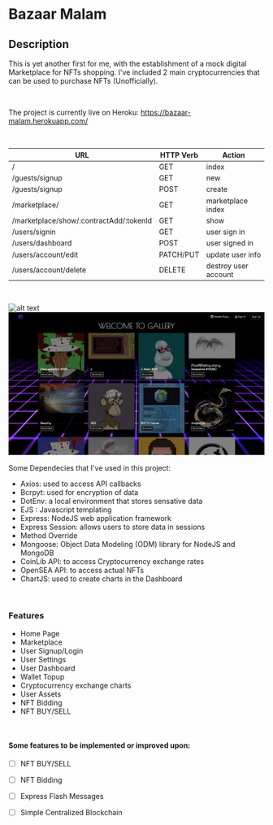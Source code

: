 <h1>Bazaar Malam</h1>

<h2>Description</h2>

This is yet another first for me, with the establishment of a mock digital Marketplace for NFTs shopping. I've included 2 main cryptocurrencies that can be used
to purchase NFTs (Unofficially).

<br />

The project is currently live on Heroku: https://bazaar-malam.herokuapp.com/

<br />

| **URL** | **HTTP Verb** |  **Action**|
|------------|-------------|------------|
| /         | GET       | index  
| /guests/signup         | GET       | new   
| /guests/signup        | POST      | create
| /marketplace/     | GET       | marketplace index   
| /marketplace/show/:contractAdd/:tokenId      | GET       | show       
|/users/signin      |GET        | user sign in 
|/users/dashboard      |POST        | user signed in   
| /users/account/edit      | PATCH/PUT | update user info    
| /users/account/delete      | DELETE    | destroy user account

<br />

![alt text](https://github.com/howardleejh/Bazaar-Malam/blob/master/public/images/SC1.png)
<br />
![alt text](https://github.com/howardleejh/Bazaar-Malam/blob/master/public/images/SC2.png)


Some Dependecies that I've used in this project:

- Axios: used to access API callbacks
- Bcrpyt: used for encryption of data
- DotEnv: a local environment that stores sensative data
- EJS : Javascript templating
- Express: NodeJS web application framework
- Express Session: allows users to store data in sessions
- Method Override
- Mongoose: Object Data Modeling (ODM) library for NodeJS and MongoDB
- CoinLib API: to access Cryptocurrency exchange rates
- OpenSEA API: to access actual NFTs
- ChartJS: used to create charts in the Dashboard

<br />

<h3>Features</h3>

- Home Page
- Marketplace
- User Signup/Login
- User Settings
- User Dashboard
- Wallet Topup
- Cryptocurrency exchange charts
- User Assets
- NFT Bidding
- NFT BUY/SELL

<br />

<h4>Some features to be implemented or improved upon: </h4>

- [ ] NFT BUY/SELL<br />
- [ ] NFT Bidding<br />
- [ ] Express Flash Messages<br />
- [ ] Simple Centralized Blockchain<br />





